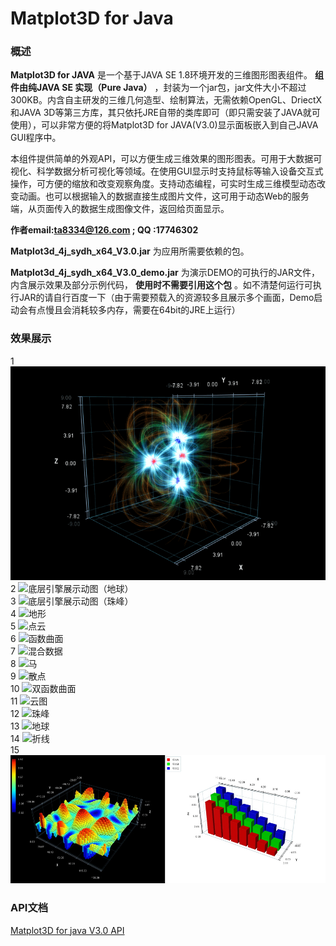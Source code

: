 
# Matplot3D for Java


### 概述

 **Matplot3D for JAVA** 是一个基于JAVA  SE  1.8环境开发的三维图形图表组件。 **组件由纯JAVA SE 实现（Pure Java）** ，封装为一个jar包，jar文件大小不超过300KB。内含自主研发的三维几何造型、绘制算法，无需依赖OpenGL、DriectX和JAVA 3D等第三方库，其只依托JRE自带的类库即可（即只需安装了JAVA就可使用），可以非常方便的将Matplot3D for JAVA(V3.0)显示面板嵌入到自己JAVA GUI程序中。

本组件提供简单的外观API，可以方便生成三维效果的图形图表。可用于大数据可视化、科学数据分析可视化等领域。在使用GUI显示时支持鼠标等输入设备交互式操作，可方便的缩放和改变观察角度。支持动态编程，可实时生成三维模型动态改变动画。也可以根据输入的数据直接生成图片文件，这可用于动态Web的服务端，从页面传入的数据生成图像文件，返回给页面显示。

 **作者email:ta8334@126.com  ;  QQ :17746302** 

      

 **Matplot3d_4j_sydh_x64_V3.0.jar** 为应用所需要依赖的包。

 **Matplot3d_4j_sydh_x64_V3.0_demo.jar** 为演示DEMO的可执行的JAR文件，内含展示效果及部分示例代码， **使用时不需要引用这个包** 。如不清楚何运行可执行JAR的请自行百度一下（由于需要预载入的资源较多且展示多个画面，Demo启动会有点慢且会消耗较多内存，需要在64bit的JRE上运行）


### 效果展示

1
![地形数据动图](http://github.com/tanling8334/Matplot3D-for-Java/raw/master/pic/GIF8.gif)   
2
![底层引擎展示动图（地球）](http://github.com/tanling8334/Matplot3D-for-Java/raw/master/pic/Earth.gif "底层引擎展示动图（地球）")  
3
![底层引擎展示动图（珠峰）](http://github.com/tanling8334/Matplot3D-for-Java/raw/master/pic/ZMLM.gif "底层引擎展示动图（珠峰）")  
4
![地形](http://github.com/tanling8334/Matplot3D-for-Java/raw/master/pic/地形.jpg "地形")  
5
![点云](http://github.com/tanling8334/Matplot3D-for-Java/raw/master/pic/点云.jpg "点云")  
6
![函数曲面](http://github.com/tanling8334/Matplot3D-for-Java/raw/master/pic/函数曲面.jpg "函数曲面")  
7
![混合数据](http://github.com/tanling8334/Matplot3D-for-Java/raw/master/pic/混合数据.jpg "混合数据")  
8
![马](http://github.com/tanling8334/Matplot3D-for-Java/raw/master/pic/马.jpg "马")  
9
![散点](http://github.com/tanling8334/Matplot3D-for-Java/raw/master/pic/散点.jpg "散点")  
10
![双函数曲面](http://github.com/tanling8334/Matplot3D-for-Java/raw/master/pic/双函数曲面.jpg "双函数曲面")  
11
![云图](http://github.com/tanling8334/Matplot3D-for-Java/raw/master/pic/云图.jpg "云图")  
12
![珠峰](http://github.com/tanling8334/Matplot3D-for-Java/raw/master/pic/珠峰.jpg "珠峰")  
13
![地球](http://github.com/tanling8334/Matplot3D-for-Java/raw/master/pic/地球.jpg "地球")  
14
![折线](http://github.com/tanling8334/Matplot3D-for-Java/raw/master/pic/折线.jpg "折线")  
15
![柱状图](http://github.com/tanling8334/Matplot3D-for-Java/raw/master/pic/柱状图.jpg "柱状图")  



### API文档     

[Matplot3D for java V3.0 API](https://github.com/tanling8334/Matplot3D-for-Java/blob/master/API/API_V3.0.MD)

    

